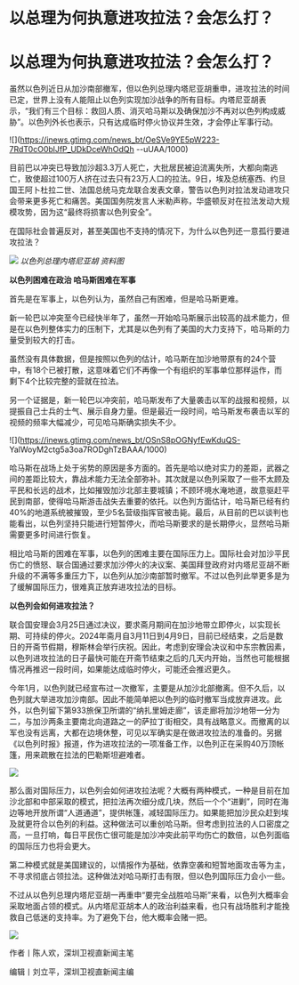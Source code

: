 # ​以总理为何执意进攻拉法？会怎么打？

# ​以总理为何执意进攻拉法？会怎么打？

虽然以色列近日从加沙南部撤军，但以色列总理内塔尼亚胡重申，进攻拉法的时间已定，世界上没有人能阻止以色列实现加沙战争的所有目标。内塔尼亚胡表示，“我们有三个目标：救回人质、消灭哈马斯以及确保加沙不再对以色列构成威胁”。以色列外长也表示，只有达成临时停火协议并生效，才会停止军事行动。

![](https://inews.gtimg.com/news_bt/OeSVe9YE5pW223-7RdT0cO0blJfP_UDkDceWhOdQh
--uUAA/1000)

目前巴以冲突已导致加沙超3.3万人死亡，大批居民被迫流离失所，大都向南逃亡，致使超过100万人挤在过去只有23万人口的拉法。9日，埃及总统塞西、约旦国王阿卜杜拉二世、法国总统马克龙联合发表文章，警告以色列对拉法发动进攻只会带来更多死亡和痛苦。美国国务院发言人米勒声称，华盛顿反对在拉法发动大规模攻势，因为这“最终将损害以色列安全”。

在国际社会普遍反对，甚至美国也不支持的情况下，为什么以色列还一意孤行要进攻拉法？

![](https://inews.gtimg.com/news_bt/OpSJ8Pg81Eazsf3zP_v2fAEwUMZ9JsQeGduQ2bYrjUfr4AA/1000)
_以色列总理内塔尼亚胡 资料图_

**以色列困难在政治 哈马斯困难在军事**

首先是在军事上，以色列认为，虽然自己有困难，但是哈马斯更难。

新一轮巴以冲突至今已经快半年了，虽然一开始哈马斯展示出较高的战术能力，但是在以色列整体实力的压制下，尤其是以色列有了美国的大力支持下，哈马斯的力量受到较大的打击。

虽然没有具体数据，但是按照以色列的估计，哈马斯在加沙地带原有的24个营中，有18个已被打散，这意味着它们不再像一个有组织的军事单位那样运作，而剩下4个比较完整的营就在拉法。

另一个证据是，新一轮巴以冲突前，哈马斯发布了大量袭击以军的战报和视频，以提振自己士兵的士气、展示自身力量。但是最近一段时间，哈马斯发布袭击以军的视频的频率大幅减少，可见哈马斯确实损失不少。

![](https://inews.gtimg.com/news_bt/OSnS8pOGNyfEwKduQS-
YalWoyM2ctg5a3oa7RODghTzBAAA/1000)

哈马斯在战场上处于劣势的原因是多方面的。首先是哈以绝对实力的差距，武器之间的差距比较大，靠战术能力无法全部弥补。其次就是以色列采取了一些不太顾及平民和长远的战术，比如摧毁加沙北部主要城镇；不顾环境水淹地道，故意驱赶平民到南部，使得哈马斯游击战失去重要的依托。以色列方面估计，哈马斯已经有约40%的地道系统被摧毁，至少5名营级指挥官被击毙。最后，从目前的巴以谈判也能看出，以色列坚持只能进行短暂停火，而哈马斯要求的是长期停火，显然哈马斯需要更多时间进行恢复。

相比哈马斯的困难在军事，以色列的困难主要在国际压力上。国际社会对加沙平民伤亡的愤怒、联合国通过要求加沙停火的决议案、美国拜登政府对内塔尼亚胡不断升级的不满等多重压力下，以色列从加沙南部暂时撤军。不过以色列此举更多是为了缓解国际压力，很难真正放弃进攻拉法的目标。

**以色列会如何进攻拉法？**

联合国安理会3月25日通过决议，要求斋月期间在加沙地带立即停火，以实现长期、可持续的停火。2024年斋月自3月11日到4月9日，目前已经结束，之后是数日的开斋节假期，穆斯林会举行庆祝。因此，考虑到安理会决议和中东宗教因素，以色列进攻拉法的日子最快可能在开斋节结束之后的几天内开始，当然也可能根据情况再推迟一段时间，如果能达成临时停火，可能还会推迟更久。

今年1月，以色列就已经宣布过一次撤军，主要是从加沙北部撤离。但不久后，以色列就大举进攻加沙南部。因此不能简单把以色列的临时撤军当成放弃进攻。此外，以色列留下第933旅保卫所谓的“纳扎里姆走廊”，该走廊将加沙地带一分为二，与加沙两条主要南北向道路之一的萨拉丁街相交，具有战略意义。而撤离的以军也没有远离，大都在边境休整，可见以军确实是在做进攻拉法的准备的。另据《以色列时报》报道，作为进攻拉法的一项准备工作，以色列正在采购40万顶帐篷，用来疏散在拉法的巴勒斯坦避难者。

![](https://inews.gtimg.com/news_bt/OidMEFgaCWOhCRjOu_5_-Vxv_5p5SvtHscjGi1pKd7yy8AA/1000)

那么面对国际压力，以色列会如何进攻拉法呢？大概有两种模式，一种是目前在加沙北部和中部采取的模式，把拉法再次细分成几块，然后一个个“进剿”，同时在海边等地开放所谓“人道通道”，提供帐篷，减轻国际压力。如果能把加沙民众赶到埃及就更符合以色列的利益。这种做法可以重创哈马斯。但考虑到拉法的人口密度之高，一旦打响，每日平民伤亡很可能是加沙冲突此前平均伤亡的数倍，以色列面临的国际压力也将会更大。

第二种模式就是美国建议的，以情报作为基础，依靠空袭和短暂地面攻击等为主，不寻求彻底占领拉法。这种做法对哈马斯打击有限，但以色列国际压力会小一些。

不过从以色列总理内塔尼亚胡一再重申“要完全战胜哈马斯”来看，以色列大概率会采取地面占领的模式。从内塔尼亚胡本人的政治利益来看，也只有战场胜利才能挽救自己低迷的支持率。为了避免下台，他大概率会赌一把。

![](https://inews.gtimg.com/news_bt/OmXLrKXbv-2wX_TKGhpz3GMlcBnE-7M3YrZtryU0KDEZgAA/1000)

作者丨陈人欢，深圳卫视直新闻主笔

编辑丨刘立平，深圳卫视直新闻主编

